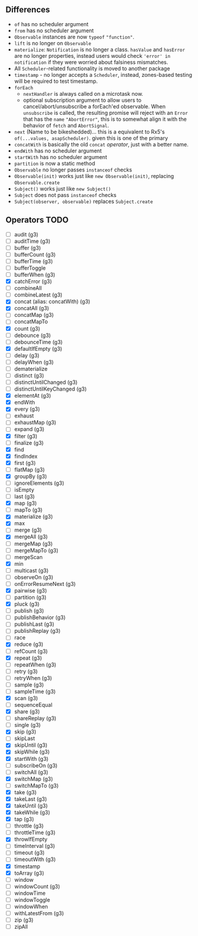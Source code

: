 ## Differences

- `of` has no scheduler argument
- `from` has no scheduler argument
- `Observable` instances are now `typeof` `"function"`.
- `lift` is no longer on `Observable`
- `materialize`: `Notification` is no longer a class. `hasValue` and `hasError` are no longer properties, instead users would check `'error' in notification` if they were worried about falsiness mismatches.
- All `Scheduler`-related functionality is moved to another package
- `timestamp` - no longer accepts a `Scheduler`, instead, zones-based testing will be required to test
timestamp.
- `forEach`
  - `nextHandler` is always called on a microtask now.
  - optional subscription argument to allow users to cancel/abort/unsubscribe a
    forEach'ed observable. When `unsubscribe` is called, the resulting promise will
    reject with an `Error` that has the `name` `"AbortError"`, this is to somewhat
    align it with the behavior of `fetch` and `AbortSignal`.
- `next` (Name to be bikeshedded)... this is a equivalent to Rx5's `of(...values, asapScheduler)`.
  given this is one of the primary
- `concatWith` is basically the old `concat` *operator*, just with a better name.
- `endWith` has no scheduler argument
- `startWith` has no scheduler argument
- `partition` is now a static method
- `Observable` no longer passes `instanceof` checks
- `Observable(init)` works just like `new Observable(init)`, replacing `Observable.create`
- `Subject()` works just like `new Subject()`
- `Subject` does not pass `instanceof` checks
- `Subject(observer, observable)` replaces `Subject.create`




## Operators TODO
- [ ] audit (g3)
- [ ] auditTime (g3)
- [ ] buffer (g3)
- [ ] bufferCount (g3)
- [ ] bufferTime (g3)
- [ ] bufferToggle
- [ ] bufferWhen (g3)
- [x] catchError (g3)
- [ ] combineAll
- [ ] combineLatest (g3)
- [x] concat (alias: concatWith) (g3)
- [x] concatAll (g3)
- [ ] concatMap (g3)
- [ ] concatMapTo
- [x] count (g3)
- [ ] debounce (g3)
- [ ] debounceTime (g3)
- [x] defaultIfEmpty (g3)
- [ ] delay (g3)
- [ ] delayWhen (g3)
- [ ] dematerialize
- [ ] distinct (g3)
- [ ] distinctUntilChanged (g3)
- [ ] distinctUntilKeyChanged (g3)
- [x] elementAt (g3)
- [x] endWith
- [x] every (g3)
- [ ] exhaust
- [ ] exhaustMap (g3)
- [ ] expand (g3)
- [x] filter (g3)
- [ ] finalize (g3)
- [x] find
- [x] findIndex
- [x] first (g3)
- [ ] flatMap (g3)
- [x] groupBy (g3)
- [ ] ignoreElements (g3)
- [ ] isEmpty
- [ ] last (g3)
- [x] map (g3)
- [ ] mapTo (g3)
- [x] materialize (g3)
- [x] max
- [ ] merge (g3)
- [x] mergeAll (g3)
- [ ] mergeMap (g3)
- [ ] mergeMapTo (g3)
- [ ] mergeScan
- [x] min
- [ ] multicast (g3)
- [ ] observeOn (g3)
- [ ] onErrorResumeNext (g3)
- [x] pairwise (g3)
- [ ] partition (g3)
- [x] pluck (g3)
- [ ] publish (g3)
- [ ] publishBehavior (g3)
- [ ] publishLast (g3)
- [ ] publishReplay (g3)
- [ ] race
- [x] reduce (g3)
- [ ] refCount (g3)
- [x] repeat (g3)
- [ ] repeatWhen (g3)
- [ ] retry (g3)
- [ ] retryWhen (g3)
- [ ] sample (g3)
- [ ] sampleTime (g3)
- [x] scan (g3)
- [ ] sequenceEqual
- [x] share (g3)
- [ ] shareReplay (g3)
- [ ] single (g3)
- [x] skip (g3)
- [ ] skipLast
- [x] skipUntil (g3)
- [x] skipWhile (g3)
- [x] startWith (g3)
- [ ] subscribeOn (g3)
- [ ] switchAll (g3)
- [x] switchMap (g3)
- [ ] switchMapTo (g3)
- [x] take (g3)
- [x] takeLast (g3)
- [x] takeUntil (g3)
- [x] takeWhile (g3)
- [x] tap (g3)
- [ ] throttle (g3)
- [ ] throttleTime (g3)
- [x] throwIfEmpty
- [ ] timeInterval (g3)
- [ ] timeout (g3)
- [ ] timeoutWith (g3)
- [x] timestamp
- [x] toArray (g3)
- [ ] window
- [ ] windowCount (g3)
- [ ] windowTime
- [ ] windowToggle
- [ ] windowWhen
- [ ] withLatestFrom (g3)
- [ ] zip (g3)
- [ ] zipAll
